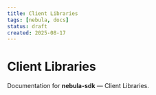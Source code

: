 ```yaml
---
title: Client Libraries
tags: [nebula, docs]
status: draft
created: 2025-08-17
---
```


# Client Libraries

Documentation for **nebula-sdk** — Client Libraries.
